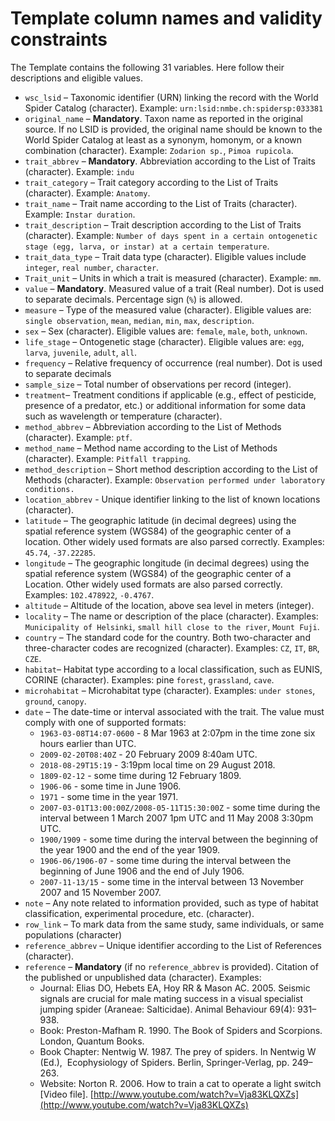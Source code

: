 # Template column names and validity constraints

The Template contains the following 31 variables. Here follow their descriptions and eligible values.

* `wsc_lsid` – Taxonomic identifier (URN) linking the record with the World Spider Catalog (character). Example: `urn:lsid:nmbe.ch:spidersp:033381`
* `original_name` – **Mandatory**. Taxon name as reported in the original source. If no LSID is provided, the original name should be known to the World Spider Catalog at least as a synonym, homonym, or a known combination (character). Example: `Zodarion sp.`, `Pimoa rupicola`.
* `trait_abbrev` – **Mandatory**. Abbreviation according to the List of Traits (character). Example: `indu`
* `trait_category` – Trait category according to the List of Traits (character). Example: `Anatomy`.
* `trait_name` – Trait name according to the List of Traits (character). Example: `Instar duration`.
* `trait_description` – Trait description according to the List of Traits (character). Example: `Number of days spent in a certain ontogenetic stage (egg, larva, or instar) at a certain temperature`.
* `trait_data_type` – Trait data type (character). Eligible values include `integer`, `real number`, `character`.
* `Trait_unit` – Units in which a trait is measured (character). Example: `mm`.
* `value` – **Mandatory**. Measured value of a trait (Real number). Dot is used to separate decimals. Percentage sign (`%`) is allowed.
* `measure` – Type of the measured value (character). Eligible values are: `single observation`, `mean`, `median`, `min`, `max`, `description`.
* `sex` – Sex (character). Eligible values are: `female`, `male`, `both`, `unknown`.
* `life_stage` – Ontogenetic stage (character). Eligible values are: `egg`, `larva`, `juvenile`, `adult`, `all`.
* `frequency` – Relative frequency of occurrence (real number). Dot is used to separate decimals
* `sample_size` – Total number of observations per record (integer).
* `treatment`– Treatment conditions if applicable (e.g., effect of pesticide, presence of a predator, etc.) or additional information for some data such as wavelength or temperature (character).
* `method_abbrev` – Abbreviation according to the List of Methods (character). Example: `ptf`.
* `method_name` – Method name according to the List of Methods (character). Example: `Pitfall trapping`.
* `method_description` – Short method description according to the List of Methods (character). Example: `Observation performed under laboratory conditions.`
* `location_abbrev` - Unique identifier linking to the list of known locations (character).
* `latitude` – The geographic latitude (in decimal degrees) using the spatial reference system (WGS84) of the geographic center of a location. Other widely used formats are also parsed correctly. Examples: `45.74`, `-37.22285`.
* `longitude` – The geographic longitude (in decimal degrees) using the spatial reference system (WGS84) of the geographic center of a Location. Other widely used formats are also parsed correctly. Examples: `102.478922`, `-0.4767`.
* `altitude` – Altitude of the location, above sea level in meters (integer).
* `locality` – The name or description of the place (character). Examples: `Municipality of Helsinki`, `small hill close to the river`, `Mount Fuji`.
* `country` – The standard code for the country. Both two-character and three-character codes are recognized (character). Examples: `CZ`, `IT`, `BR`, `CZE`.
* `habitat`– Habitat type according to a local classification, such as EUNIS, CORINE (character). Examples: pine `forest`, `grassland`, `cave`.
* `microhabitat` – Microhabitat type (character). Examples: `under stones`, `ground`, `canopy`.
* `date` – The date-time or interval associated with the trait. The value must comply with one of supported formats:
  * `1963-03-08T14:07-0600` - 8 Mar 1963 at 2:07pm in the time zone six hours earlier than UTC.
  * `2009-02-20T08:40Z` - 20 February 2009 8:40am UTC.
  * `2018-08-29T15:19` - 3:19pm local time on 29 August 2018.
  * `1809-02-12` - some time during 12 February 1809.
  * `1906-06` - some time in June 1906.
  * `1971` - some time in the year 1971.
  * `2007-03-01T13:00:00Z/2008-05-11T15:30:00Z` - some time during the interval between 1 March 2007 1pm UTC and 11 May 2008 3:30pm UTC.
  * `1900/1909` - some time during the interval between the beginning of the year 1900 and the end of the year 1909.
  * `1906-06/1906-07` - some time during the interval between the beginning of June 1906 and the end of July 1906.
  * `2007-11-13/15` - some time in the interval between 13 November 2007 and 15 November 2007.
* `note` – Any note related to information provided, such as type of habitat classification, experimental procedure, etc. (character).
* `row_link` – To mark data from the same study, same individuals, or same populations (character)
* `reference_abbrev` – Unique identifier according to the List of References (character).
* `reference` – **Mandatory** (if no `reference_abbrev` is provided). Citation of the published or unpublished data (character). Examples:
  * Journal: Elias DO, Hebets EA, Hoy RR & Mason AC. 2005. Seismic signals are crucial for male mating success in a visual specialist jumping spider (Araneae: Salticidae). Animal Behaviour 69(4): 931–938.
  * Book: Preston-Mafham R. 1990. The Book of Spiders and Scorpions. London, Quantum Books.
  * Book Chapter: Nentwig W. 1987. The prey of spiders. In Nentwig W (Ed.),  Ecophysiology of Spiders. Berlin, Springer-Verlag, pp. 249–263.
  * Website: Norton R. 2006. How to train a cat to operate a light switch [Video file]. [http://www.youtube.com/watch?v=Vja83KLQXZs](http://www.youtube.com/watch?v=Vja83KLQXZs)
